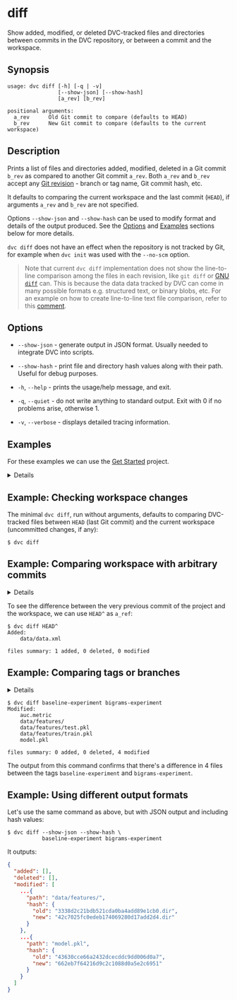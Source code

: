 # diff

Show added, modified, or deleted DVC-tracked files and directories between
commits in the <abbr>DVC repository</abbr>, or between a commit and the
workspace.

## Synopsis

```usage
usage: dvc diff [-h] [-q | -v]
                [--show-json] [--show-hash]
                [a_rev] [b_rev]

positional arguments:
  a_rev      Old Git commit to compare (defaults to HEAD)
  b_rev      New Git commit to compare (defaults to the current workspace)
```

## Description

Prints a list of files and directories added, modified, deleted in a Git commit
`b_rev` as compared to another Git commit `a_rev`. Both `a_rev` and `b_rev`
accept any [Git revision](https://git-scm.com/docs/gitrevisions) - branch or tag
name, Git commit hash, etc.

It defaults to comparing the current workspace and the last commit (`HEAD`), if
arguments `a_rev` and `b_rev` are not specified.

Options `--show-json` and `--show-hash` can be used to modify format and details
of the output produced. See the [Options](#options) and [Examples](#examples)
sections below for more details.

`dvc diff` does not have an effect when the repository is not tracked by Git,
for example when `dvc init` was used with the `--no-scm` option.

> Note that current `dvc diff` implementation does not show the line-to-line
> comparison among the files in each revision, like `git diff` or
> [GNU `diff`](https://www.gnu.org/software/diffutils/) can. This is because the
> data data tracked by DVC can come in many possible formats e.g. structured
> text, or binary blobs, etc. For an example on how to create line-to-line text
> file comparison, refer to this
> [comment](https://github.com/iterative/dvc/issues/770#issuecomment-512693256).

## Options

- `--show-json` - generate output in JSON format. Usually needed to integrate
  DVC into scripts.

- `--show-hash` - print file and directory hash values along with their path.
  Useful for debug purposes.

- `-h`, `--help` - prints the usage/help message, and exit.

- `-q`, `--quiet` - do not write anything to standard output. Exit with 0 if no
  problems arise, otherwise 1.

- `-v`, `--verbose` - displays detailed tracing information.

## Examples

For these examples we can use the [Get Started](/doc/get-started) project.

<details>

### Click and expand to setup the project to run examples

Start by cloning our example repo if you don't already have it:

```dvc
$ git clone https://github.com/iterative/example-get-started
$ cd example-get-started
```

Download data using:

```dvc
$ dvc fetch -T
Preparing to download data from 'https://remote.dvc.org/get-started'
...
```

With the `-T` option, `dvc fetch` makes sure that we have all the data files
related to all existing Git tags in the repo. You may see the available tags of
our example repo [here](https://github.com/iterative/example-get-started/tags).

</details>

## Example: Checking workspace changes

The minimal `dvc diff`, run without arguments, defaults to comparing DVC-tracked
files between `HEAD` (last Git commit) and the current <abbr>workspace</abbr>
(uncommitted changes, if any):

```dvc
$ dvc diff
```

## Example: Comparing workspace with arbitrary commits

<details>

### Click and expand to setup the example

Let's checkout the
[3-add-file](https://github.com/iterative/example-get-started/releases/tag/3-add-file)
tag, corresponding to the [Add Files](/doc/get-started/add-files) _Get Started_
chapter, right after we added `data.xml` file with DVC:

```dvc
$ git checkout 3-add-file
$ dvc pull
```

</details>

To see the difference between the very previous commit of the project and the
workspace, we can use `HEAD^` as `a_ref`:

```dvc
$ dvc diff HEAD^
Added:
    data/data.xml

files summary: 1 added, 0 deleted, 0 modified
```

## Example: Comparing tags or branches

<details>

### Click and expand to setup the example

Our example repository has the `baseline-experiment` and `bigrams-experiment`
[tags](https://github.com/iterative/example-get-started/tags) tags, that
reference two different modeling experiments.

Having followed the example's setup, move into the `example-get-started/`
directory. Then make sure that you have the latest code and data with the
following commands:

```dvc
$ git checkout master
$ dvc checkout
```

</details>

```dvc
$ dvc diff baseline-experiment bigrams-experiment
Modified:
    auc.metric
    data/features/
    data/features/test.pkl
    data/features/train.pkl
    model.pkl

files summary: 0 added, 0 deleted, 4 modified
```

The output from this command confirms that there's a difference in 4 files
between the tags `baseline-experiment` and `bigrams-experiment`.

## Example: Using different output formats

Let's use the same command as above, but with JSON output and including hash
values:

```dvc
$ dvc diff --show-json --show-hash \
           baseline-experiment bigrams-experiment
```

It outputs:

```json
{
  "added": [],
  "deleted": [],
  "modified": [
    ...{
      "path": "data/features/",
      "hash": {
        "old": "3338d2c21bdb521cda0ba4add89e1cb0.dir",
        "new": "42c7025fc0edeb174069280d17add2d4.dir"
      }
    },
    ...{
      "path": "model.pkl",
      "hash": {
        "old": "43630cce66a2432dcecddc9dd006d0a7",
        "new": "662eb7f64216d9c2c1088d0a5e2c6951"
      }
    }
  ]
}
```
